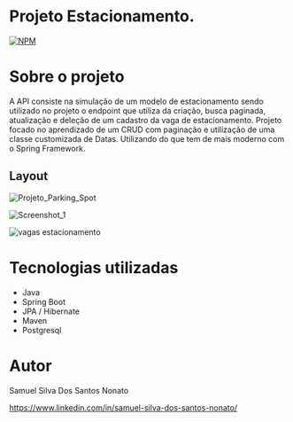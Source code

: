 # Projeto Estacionamento.
[![NPM](https://img.shields.io/npm/l/react)](https://github.com/devsuperior/sds1-wmazoni/blob/master/LICENSE) 

# Sobre o projeto

A API consiste na simulação de um modelo de estacionamento sendo utilizado no projeto o endpoint que utiliza da criação, busca paginada, atualização e deleção de um cadastro da vaga de estacionamento.
Projeto focado no aprendizado de um CRUD com paginação e utilização de uma classe customizada de Datas.
Utilizando do que tem de mais moderno com o Spring Framework.

## Layout 
![Projeto_Parking_Spot](https://github.com/Samuelsnd/project-parking-API/assets/95856841/6b832e29-3488-4c0c-97eb-eaff130ca5e2)

![Screenshot_1](https://github.com/Samuelsnd/project-parking-API/assets/95856841/98a524ae-605c-4357-9052-1bd63527f58c)


![vagas estacionamento](https://github.com/Samuelsnd/project-parking-API/assets/95856841/8bb2c398-d203-432a-9ea9-c29baea6aa8b)

# Tecnologias utilizadas
- Java
- Spring Boot
- JPA / Hibernate
- Maven
- Postgresql

# Autor

Samuel Silva Dos Santos Nonato

https://www.linkedin.com/in/samuel-silva-dos-santos-nonato/
